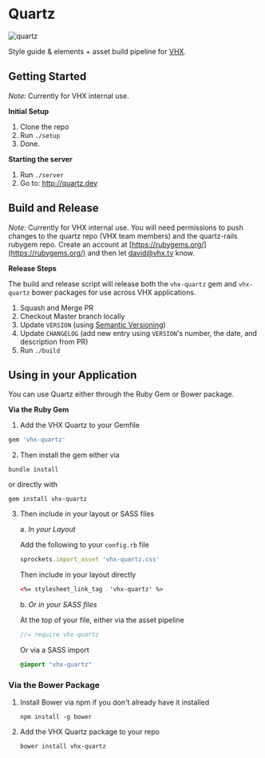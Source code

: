 # Quartz
![quartz](https://github.com/vhx/quartz/blob/master/app/public/quartz.screenshot.jpg)

Style guide &amp; elements + asset build pipeline for [VHX](http://vhx.tv).<br>

## Getting Started

*Note:* Currently for VHX internal use.

**Initial Setup**

1. Clone the repo
1. Run `./setup`
1. Done.

**Starting the server**

1. Run `./server`
1. Go to: http://quartz.dev

## Build and Release

*Note:* Currently for VHX internal use. You will need permissions to push changes
to the quartz repo (VHX team members) and the quartz-rails rubygem repo. Create an
account at [https://rubygems.org/](https://rubygems.org/) and then let
<david@vhx.tv> know.


**Release Steps**

The build and release script will release both the `vhx-quartz` gem and `vhx-quartz` bower packages for use across VHX applications.

1. Squash and Merge PR
1. Checkout Master branch locally
1. Update `VERSION` (using [Semantic Versioning](http://semver.org/))
1. Update `CHANGELOG` (add new entry using `VERSION`'s number, the date, and description from PR)
1. Run `./build`

## Using in your Application

You can use Quartz either through the Ruby Gem or Bower package.

**Via the Ruby Gem**

1.  Add the VHX Quartz to your Gemfile
```ruby
gem 'vhx-quartz'
```

2.  Then install the gem either via
```shell
bundle install
```
or directly with
```shell
gem install vhx-quartz
```

3. Then include in your layout or SASS files

	a. *In your Layout*

	  Add the following to your `config.rb` file
	```ruby
	sprockets.import_asset 'vhx-quartz.css'
	```

	Then include in your layout directly
	```html
	<%= stylesheet_link_tag  'vhx-quartz' %>
	```

	b. *Or in your SASS files*

	At the top of your file, either via the asset pipeline
	```sass
	//= require vhx-quartz
	```

	Or via a SASS import
	```sass
	@import "vhx-quartz"
	```

### Via the Bower Package

1.  Install Bower via npm if you don't already have it installed

	```shell
	npm install -g bower
	```

1.  Add the VHX Quartz package to your repo

	```shell
	bower install vhx-quartz
	```
